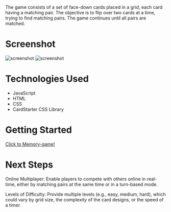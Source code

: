 # <Concentration game>
The game consists of a set of face-down cards placed in a grid, each card having a matching pair. 
The objective is to flip over two cards at a time, trying to find matching pairs. 
The game continues until all pairs are matched.

# Screenshot


<img src="url to your image on imgur" alt="screenshot">
<img src="url to your image on imgur" alt="screenshot">


# Technologies Used

- JavaScript
- HTML
- CSS
- CardStarter CSS Library

# Getting Started
[Click to Memory-game!]((https://alisakibou685.github.io/Project-1-Concentration-game/))

# Next Steps
Online Multiplayer: Enable players to compete with others online in real-time, either by matching pairs at the same time or in a turn-based mode.

Levels of Difficulty: Provide multiple levels (e.g., easy, medium, hard), which could vary by grid size, the complexity of the card designs, or the speed of a timer.


